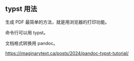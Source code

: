 ## typst 用法

生成 PDF 最简单的方法，就是用浏览器的打印功能。

命令行可以用 typst。

文档格式转换用 pandoc。

https://imaginarytext.ca/posts/2024/pandoc-typst-tutorial/